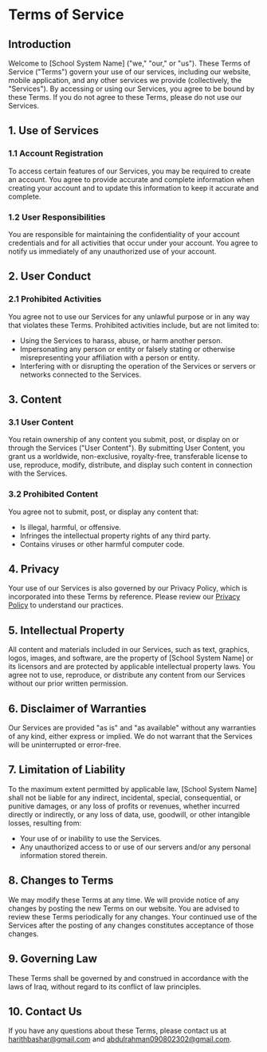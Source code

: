 # Terms of Service

## Introduction

Welcome to [School System Name] ("we," "our," or "us"). These Terms of Service ("Terms") govern your use of our services, including our website, mobile application, and any other services we provide (collectively, the "Services"). By accessing or using our Services, you agree to be bound by these Terms. If you do not agree to these Terms, please do not use our Services.

## 1. Use of Services

### 1.1 Account Registration

To access certain features of our Services, you may be required to create an account. You agree to provide accurate and complete information when creating your account and to update this information to keep it accurate and complete.

### 1.2 User Responsibilities

You are responsible for maintaining the confidentiality of your account credentials and for all activities that occur under your account. You agree to notify us immediately of any unauthorized use of your account.

## 2. User Conduct

### 2.1 Prohibited Activities

You agree not to use our Services for any unlawful purpose or in any way that violates these Terms. Prohibited activities include, but are not limited to:

- Using the Services to harass, abuse, or harm another person.
- Impersonating any person or entity or falsely stating or otherwise misrepresenting your affiliation with a person or entity.
- Interfering with or disrupting the operation of the Services or servers or networks connected to the Services.

## 3. Content

### 3.1 User Content

You retain ownership of any content you submit, post, or display on or through the Services ("User Content"). By submitting User Content, you grant us a worldwide, non-exclusive, royalty-free, transferable license to use, reproduce, modify, distribute, and display such content in connection with the Services.

### 3.2 Prohibited Content

You agree not to submit, post, or display any content that:

- Is illegal, harmful, or offensive.
- Infringes the intellectual property rights of any third party.
- Contains viruses or other harmful computer code.

## 4. Privacy

Your use of our Services is also governed by our Privacy Policy, which is incorporated into these Terms by reference. Please review our [Privacy Policy](link-to-privacy-policy) to understand our practices.

## 5. Intellectual Property

All content and materials included in our Services, such as text, graphics, logos, images, and software, are the property of [School System Name] or its licensors and are protected by applicable intellectual property laws. You agree not to use, reproduce, or distribute any content from our Services without our prior written permission.

## 6. Disclaimer of Warranties

Our Services are provided "as is" and "as available" without any warranties of any kind, either express or implied. We do not warrant that the Services will be uninterrupted or error-free.

## 7. Limitation of Liability

To the maximum extent permitted by applicable law, [School System Name] shall not be liable for any indirect, incidental, special, consequential, or punitive damages, or any loss of profits or revenues, whether incurred directly or indirectly, or any loss of data, use, goodwill, or other intangible losses, resulting from:

- Your use of or inability to use the Services.
- Any unauthorized access to or use of our servers and/or any personal information stored therein.

## 8. Changes to Terms

We may modify these Terms at any time. We will provide notice of any changes by posting the new Terms on our website. You are advised to review these Terms periodically for any changes. Your continued use of the Services after the posting of any changes constitutes acceptance of those changes.

## 9. Governing Law

These Terms shall be governed by and construed in accordance with the laws of Iraq, without regard to its conflict of law principles.

## 10. Contact Us

If you have any questions about these Terms, please contact us at harithbashar@gmail.com and abdulrahman090802302@gmail.com.
